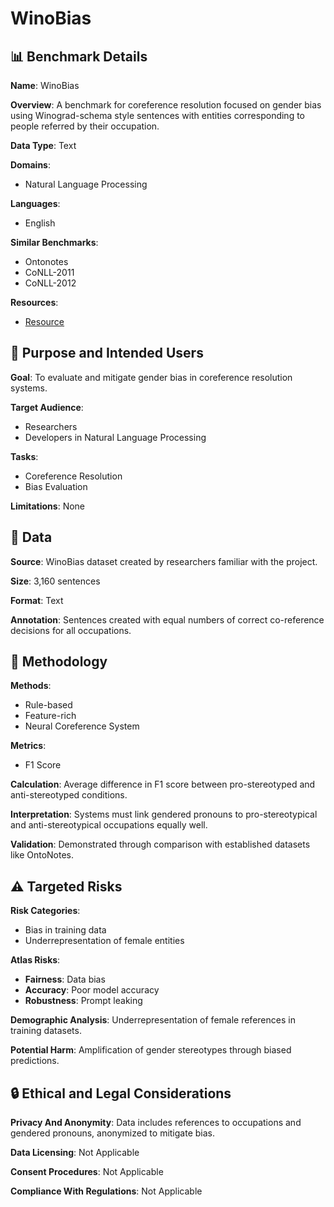 # WinoBias

## 📊 Benchmark Details

**Name**: WinoBias

**Overview**: A benchmark for coreference resolution focused on gender bias using Winograd-schema style sentences with entities corresponding to people referred by their occupation.

**Data Type**: Text

**Domains**:
- Natural Language Processing

**Languages**:
- English

**Similar Benchmarks**:
- Ontonotes
- CoNLL-2011
- CoNLL-2012

**Resources**:
- [Resource](http://winobias.org)

## 🎯 Purpose and Intended Users

**Goal**: To evaluate and mitigate gender bias in coreference resolution systems.

**Target Audience**:
- Researchers
- Developers in Natural Language Processing

**Tasks**:
- Coreference Resolution
- Bias Evaluation

**Limitations**: None

## 💾 Data

**Source**: WinoBias dataset created by researchers familiar with the project.

**Size**: 3,160 sentences

**Format**: Text

**Annotation**: Sentences created with equal numbers of correct co-reference decisions for all occupations.

## 🔬 Methodology

**Methods**:
- Rule-based
- Feature-rich
- Neural Coreference System

**Metrics**:
- F1 Score

**Calculation**: Average difference in F1 score between pro-stereotyped and anti-stereotyped conditions.

**Interpretation**: Systems must link gendered pronouns to pro-stereotypical and anti-stereotypical occupations equally well.

**Validation**: Demonstrated through comparison with established datasets like OntoNotes.

## ⚠️ Targeted Risks

**Risk Categories**:
- Bias in training data
- Underrepresentation of female entities

**Atlas Risks**:
- **Fairness**: Data bias
- **Accuracy**: Poor model accuracy
- **Robustness**: Prompt leaking

**Demographic Analysis**: Underrepresentation of female references in training datasets.

**Potential Harm**: Amplification of gender stereotypes through biased predictions.

## 🔒 Ethical and Legal Considerations

**Privacy And Anonymity**: Data includes references to occupations and gendered pronouns, anonymized to mitigate bias.

**Data Licensing**: Not Applicable

**Consent Procedures**: Not Applicable

**Compliance With Regulations**: Not Applicable
